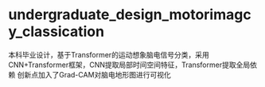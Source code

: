# undergraduate_design_motorimagcy_classication
本科毕业设计，基于Transformer的运动想象脑电信号分类，采用CNN+Transformer框架，CNN提取局部时间空间特征，Transformer提取全局依赖
创新点加入了Grad-CAM对脑电地形图进行可视化
